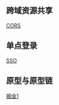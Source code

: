 ## 跨域资源共享
[CORS](https://developer.mozilla.org/zh-CN/docs/Web/HTTP/CORS)

## 单点登录
[SSO](https://juejin.cn/post/7044328327762411534)

## 原型与原型链
[掘金1](https://juejin.cn/post/6984678359275929637)